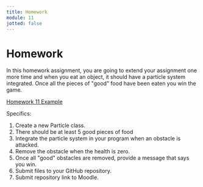 ```yaml
---
title: Homework
module: 11
jotted: false
---
```


# Homework

In this homework assignment, you are going to extend your assignment one more time and when you eat an object, it should have a particle system integrated. Once all the pieces of "good" food have been eaten you win the game.

<a href="https://github.com/Montana-Media-Arts/220_CreativeCoding2-Spring2024-Samples/tree/main/Week%209" target="_new">Homework 11 Example</a>

Specifics:

1. Create a new Particle class.
2. There should be at least 5 good pieces of food
3. Integrate the particle system in your program when an obstacle is attacked.
4. Remove the obstacle when the health is zero.
5. Once all "good" obstacles are removed, provide a message that says you win.
6. Submit files to your GitHub repository.
7. Submit repository link to Moodle.